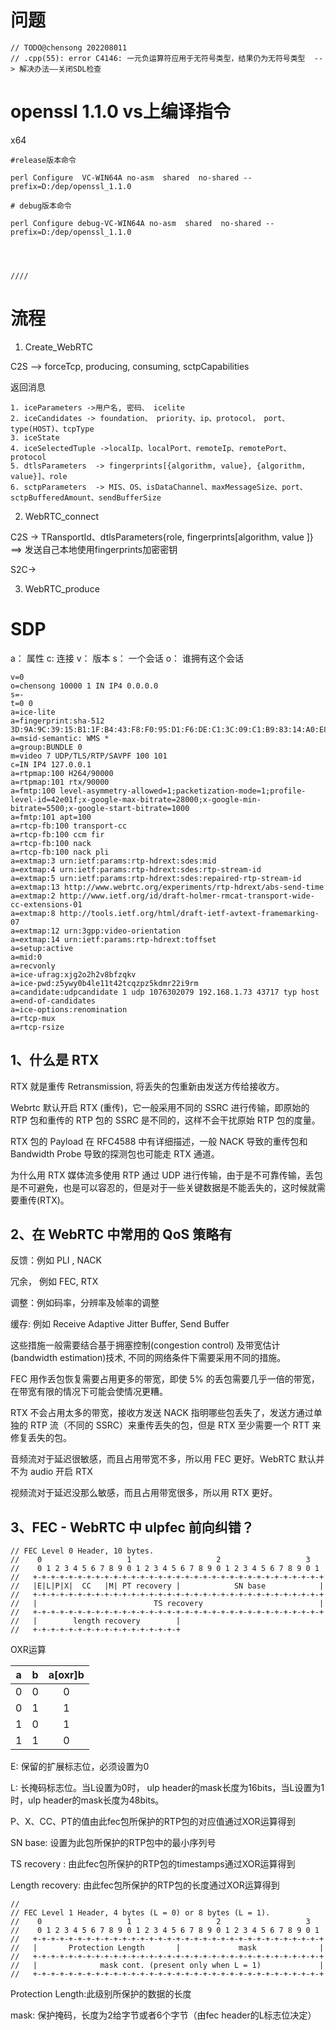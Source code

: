 # 问题


```
// TODO@chensong 202208011  
// .cpp(55): error C4146: 一元负运算符应用于无符号类型，结果仍为无符号类型  --> 解决办法——关闭SDL检查
```

# openssl 1.1.0 vs上编译指令


x64

```
#release版本命令

perl Configure  VC-WIN64A no-asm  shared  no-shared --prefix=D:/dep/openssl_1.1.0

# debug版本命令

perl Configure debug-VC-WIN64A no-asm  shared  no-shared --prefix=D:/dep/openssl_1.1.0




////
```


# 流程

1. Create_WebRTC

C2S --> forceTcp, producing, consuming, sctpCapabilities 


返回消息

	1. iceParameters ->用户名, 密码、 icelite
	2. iceCandidates -> foundation、 priority、ip、protocol， port、type(HOST)、tcpType
    3. iceState
	4. iceSelectedTuple ->localIp、localPort、remoteIp、remotePort、protocol
	5. dtlsParameters  -> fingerprints[{algorithm, value}, {algorithm, value}]、role
	6. sctpParameters  -> MIS、OS、isDataChannel、maxMessageSize、port、sctpBufferedAmount、sendBufferSize



2. WebRTC_connect

C2S -> TRansportId、dtlsParameters{role, fingerprints[algorithm, value ]} ==> 发送自己本地使用fingerprints加密密钥


S2C->


3. WebRTC_produce


# SDP

a： 属性
c: 连接
v： 版本
s： 一个会话
o： 谁拥有这个会话




```
v=0
o=chensong 10000 1 IN IP4 0.0.0.0
s=-
t=0 0
a=ice-lite
a=fingerprint:sha-512 3D:9A:9C:39:15:B1:1F:B4:43:F8:F0:95:D1:F6:DE:C1:3C:09:C1:B9:83:14:A0:E8:31:11:92:69:56:7F:6D:DD:9E:76:C9:9B:CD:82:10:DF:FB:64:B5:0B:7C:FB:DF:E0:83:54:5C:2F:0E:D7:1A:A7:E6:0C:AC:6D:FD:9B:AE:75
a=msid-semantic: WMS *
a=group:BUNDLE 0
m=video 7 UDP/TLS/RTP/SAVPF 100 101
c=IN IP4 127.0.0.1
a=rtpmap:100 H264/90000
a=rtpmap:101 rtx/90000
a=fmtp:100 level-asymmetry-allowed=1;packetization-mode=1;profile-level-id=42e01f;x-google-max-bitrate=28000;x-google-min-bitrate=5500;x-google-start-bitrate=1000
a=fmtp:101 apt=100
a=rtcp-fb:100 transport-cc
a=rtcp-fb:100 ccm fir
a=rtcp-fb:100 nack
a=rtcp-fb:100 nack pli
a=extmap:3 urn:ietf:params:rtp-hdrext:sdes:mid
a=extmap:4 urn:ietf:params:rtp-hdrext:sdes:rtp-stream-id
a=extmap:5 urn:ietf:params:rtp-hdrext:sdes:repaired-rtp-stream-id
a=extmap:13 http://www.webrtc.org/experiments/rtp-hdrext/abs-send-time
a=extmap:2 http://www.ietf.org/id/draft-holmer-rmcat-transport-wide-cc-extensions-01
a=extmap:8 http://tools.ietf.org/html/draft-ietf-avtext-framemarking-07
a=extmap:12 urn:3gpp:video-orientation
a=extmap:14 urn:ietf:params:rtp-hdrext:toffset
a=setup:active
a=mid:0
a=recvonly
a=ice-ufrag:xjg2o2h2v8bfzqkv
a=ice-pwd:z5ywy0b4le11t42tcqzpz5kdmr22i9rm
a=candidate:udpcandidate 1 udp 1076302079 192.168.1.73 43717 typ host
a=end-of-candidates
a=ice-options:renomination
a=rtcp-mux
a=rtcp-rsize
```

## 1、什么是 RTX

RTX 就是重传 Retransmission, 将丢失的包重新由发送方传给接收方。

Webrtc 默认开启 RTX (重传)，它一般采用不同的 SSRC 进行传输，即原始的 RTP 包和重传的 RTP 包的 SSRC 是不同的，这样不会干扰原始 RTP 包的度量。

RTX 包的 Payload 在 RFC4588 中有详细描述，一般 NACK 导致的重传包和 Bandwidth Probe 导致的探测包也可能走 RTX 通道。


为什么用 RTX
媒体流多使用 RTP 通过 UDP 进行传输，由于是不可靠传输，丢包是不可避免，也是可以容忍的，但是对于一些关键数据是不能丢失的，这时候就需要重传(RTX)。

## 2、在 WebRTC 中常用的 QoS 策略有
   
反馈：例如 PLI , NACK

冗余， 例如 FEC, RTX

调整：例如码率，分辨率及帧率的调整

缓存: 例如 Receive Adaptive Jitter Buffer, Send Buffer

这些措施一般需要结合基于拥塞控制(congestion control) 及带宽估计(bandwidth estimation)技术, 不同的网络条件下需要采用不同的措施。

FEC 用作丢包恢复需要占用更多的带宽，即使 5% 的丢包需要几乎一倍的带宽，在带宽有限的情况下可能会使情况更糟。

RTX 不会占用太多的带宽，接收方发送 NACK 指明哪些包丢失了，发送方通过单独的 RTP 流（不同的 SSRC）来重传丢失的包，但是 RTX 至少需要一个 RTT 来修复丢失的包。

音频流对于延迟很敏感，而且占用带宽不多，所以用 FEC 更好。WebRTC 默认并不为 audio 开启 RTX

视频流对于延迟没那么敏感，而且占用带宽很多，所以用 RTX 更好。

## 3、FEC - WebRTC 中 ulpfec 前向纠错？


```
// FEC Level 0 Header, 10 bytes.
//    0                   1                   2                   3
//    0 1 2 3 4 5 6 7 8 9 0 1 2 3 4 5 6 7 8 9 0 1 2 3 4 5 6 7 8 9 0 1
//   +-+-+-+-+-+-+-+-+-+-+-+-+-+-+-+-+-+-+-+-+-+-+-+-+-+-+-+-+-+-+-+-+
//   |E|L|P|X|  CC   |M| PT recovery |            SN base            |
//   +-+-+-+-+-+-+-+-+-+-+-+-+-+-+-+-+-+-+-+-+-+-+-+-+-+-+-+-+-+-+-+-+
//   |                          TS recovery                          |
//   +-+-+-+-+-+-+-+-+-+-+-+-+-+-+-+-+-+-+-+-+-+-+-+-+-+-+-+-+-+-+-+-+
//   |        length recovery        |
//   +-+-+-+-+-+-+-+-+-+-+-+-+-+-+-+-+

```

OXR运算

|a|b|a[oxr]b|
|:---:|:---:|:---:|
|0|0|0|
|0|1|1|
|1|0|1|
|1|1|0|



E: 保留的扩展标志位，必须设置为0

L: 长掩码标志位。当L设置为0时， ulp header的mask长度为16bits，当L设置为1时，ulp header的mask长度为48bits。

P、X、CC、PT的值由此fec包所保护的RTP包的对应值通过XOR运算得到

SN base: 设置为此包所保护的RTP包中的最小序列号

TS recovery : 由此fec包所保护的RTP包的timestamps通过XOR运算得到

Length recovery: 由此fec包所保护的RTP包的长度通过XOR运算得到




```
//
// FEC Level 1 Header, 4 bytes (L = 0) or 8 bytes (L = 1).
//    0                   1                   2                   3
//    0 1 2 3 4 5 6 7 8 9 0 1 2 3 4 5 6 7 8 9 0 1 2 3 4 5 6 7 8 9 0 1
//   +-+-+-+-+-+-+-+-+-+-+-+-+-+-+-+-+-+-+-+-+-+-+-+-+-+-+-+-+-+-+-+-+
//   |       Protection Length       |             mask              |
//   +-+-+-+-+-+-+-+-+-+-+-+-+-+-+-+-+-+-+-+-+-+-+-+-+-+-+-+-+-+-+-+-+
//   |              mask cont. (present only when L = 1)             |
//   +-+-+-+-+-+-+-+-+-+-+-+-+-+-+-+-+-+-+-+-+-+-+-+-+-+-+-+-+-+-+-+-+
```

Protection Length:此级别所保护的数据的长度

mask: 保护掩码，长度为2给字节或者6个字节（由fec header的L标志位决定）

